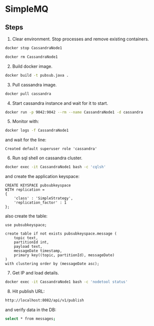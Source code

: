 # SimpleMQ
## Steps
1. Clear environment. Stop processes and remove existing containers.

```bash
docker stop CassandraNode1
```

```bash
docker rm CassandraNode1
```

2. Build docker image.

```bash
docker build -t pubsub.java .
```

3. Pull cassandra image.

```bash
docker pull cassandra
```

4. Start cassandra instance and wait for it to start.

```bash
docker run -p 9042:9042 --rm --name CassandraNode1 -d cassandra
```

5. Monitor with:

```bash
docker logs -f CassandraNode1
```

and wait for the line:

```
Created default superuser role 'cassandra'
```

6. Run sql shell on cassandra cluster.

```bash
docker exec -it CassandraNode1 bash -c 'cqlsh'
```

and create the application keyspace:

```roomsql
CREATE KEYSPACE pubsubkeyspace 
WITH replication = 
{
    'class' : 'SimpleStrategy', 
    'replication_factor' : 1
};
```

also create the table:

```roomsql
use pubsubkeyspace;
```

```roomsql
create table if not exists pubsubkeyspace.message (
    topic text,
    partitionId int,
    payload text,
    messageDate timestamp,
    primary key((topic, partitionId), messageDate)
)
with clustering order by (messageDate asc);
```

7. Get IP and load details.

```bash
docker exec -it CassandraNode1 bash -c 'nodetool status'
```

8. Hit publish URL:

```bash
http://localhost:8082/api/v1/publish
```

and verify data in the DB:

```bash
select * from messages;
```
